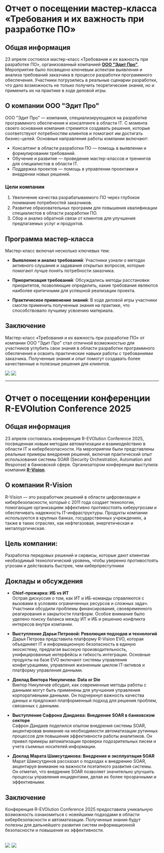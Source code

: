 # Отчет о посещении мастер-класса «Требования и их важность при разработке ПО»

## Общая информация

23 апреля состоялся мастер-класс «Требования и их важность при разработке ПО», организованный компанией [**ООО "Эдит Про"**](https://www.borlas-edit.ru/about/).
Мероприятие было посвящено ключевым аспектам выявления и анализа требований заказчика в процессе разработки программного обеспечения. 
Участники погрузились в реальные сценарии разработки, что дало возможность не только получить теоретические знания, но и применить 
их на практике в ходе деловой игры.

## О компании ООО "Эдит Про"

ООО "Эдит Про" — компания, специализирующаяся на разработке программного обеспечения и консалтинге в области IT.
С момента своего основания компания стремится создавать решения, которые соответствуют потребностям клиентов и 
помогают им достигать бизнес-целей. Основные направления работы компании включают:

- Консалтинг в области разработки ПО — помощь в выявлении и формулировании требований.
- Обучение и развитие — проведение мастер-классов и тренингов для специалистов в области IT.
- Поддержка проектов — помощь в управлении проектами и внедрении новых решений.

### Цели компании
1. Увеличение качества разрабатываемого ПО через глубокое понимание потребностей заказчиков.
2. Развитие образовательных программ для повышения квалификации специалистов в области разработки ПО.
3. Сбор и анализ обратной связи от клиентов для улучшения предлагаемых услуг и продуктов.

## Программа мастер-класса

Мастер-класс включал несколько ключевых тем:

- **Выявление и анализ требований**: Участники узнали о методах активного слушания и задавания открытых вопросов, которые помогают лучше 
понять потребности заказчика.

- **Приоритизация требований**: Обсуждались методы расстановки приоритетов, позволяющие определить, какие требования являются 
наиболее критичными для успешной реализации проекта.

- **Практическое применение знаний**: В ходе деловой игры участники смогли применить полученные знания на практике, что способствовало 
лучшему усвоению материала.

## Заключение

Мастер-класс «Требования и их важность при разработке ПО» от компании ООО "Эдит Про" стал отличной возможностью для участников углубить свои знания в области разработки программного обеспечения и освоить практические навыки работы с требованиями заказчика. Полученные знания и опыт помогут создавать более качественные и полезные решения для клиентов.

![](IlyinaAA_images/mk1.jpg)
![](IlyinaAA_images/mk2.jpg)

---
# Отчет о посещении конференции R-EVOlution Conference 2025
## Общая информация

23 апреля состоялась конференция R-EVOlution Conference 2025, посвященная новым методам автоматизации и взаимодействию в области IT и кибербезопасности. На мероприятии были представлены реальные примеры внедрения решений, включая практический опыт использования системы SOAR (Security Orchestration, Automation and Response) в банковской сфере. Организатором конференции выступила компания [**R-Vision**](https://rvision.ru/).

## О компании R-Vision

R-Vision — это разработчик решений в области цифровизации и кибербезопасности, который с 2011 года создает технологии, помогающие организациям эффективно противостоять киберугрозам и обеспечивать надежность IT-инфраструктуры. Продукты компании используются в крупных банках, государственных учреждениях, а также в таких отраслях, как нефтегазовая, энергетическая и металлургическая.

## Цель компании:

Разработка передовых решений и сервисы, которые дают клиентам необходимый технологический уровень, чтобы уверенно противостоять угрозам и действовать быстрее, чем киберпреступники

## Доклады и обсуждения

- **Chief-прожарка: ИБ vs ИТ**\
	Острая дискуссия о том, как ИТ и ИБ-команды справляются с вызовами в условиях ограниченных ресурсов и сложных задач.
	Участники обсудили проблемы финансирования, своевременного реагирования и закрытости платформ. Особое 
	внимание было уделено поиску баланса между ИТ и ИБ и решению конфликта интересов внутри компании.

- **Выступление Дарьи Петровой: Революция подходов и технологий**\
	Дарья Петрова представила платформу R-Vision EVO, которая объединяет IT и информационную безопасность в единую экосистему, предлагая высокую производительность, унифицированные интерфейсы и гибкость интеграции. Основные продукты на базе EVO включают системы управления конфигурациями, управления жизненным циклом IT-активов и платформу управления данными.

- **Доклад Виктора Никуличева: Data or Die**\
	Виктор Никуличев обсудил, как современные методы работы с данными могут быть применены для улучшения управления корпоративными данными. Он подчеркнул важность качества данных и предложил платформенный подход для решения проблем, связанных с данными.

- **Выступление Сафрона Дандаева: Внедрение SOAR в банковском секторе**\
	Сафрон Дандаев поделился опытом внедрения системы SOAR, акцентировав внимание на необходимости автоматизации рутинных процессов для повышения эффективности работы аналитиков. Он привел примеры автоматизации проверки подозрительных писем и учета съемных носителей информации.

- **Доклад Марата Шамсутдинова: Внедрение и эксплуатация SOAR**\
	Марат Шамсутдинов рассказал о подходах к внедрению SOAR, акцентируя внимание на важности поэтапного развития системы. Он отметил, что внедрение SOAR позволяет значительно улучшить процессы управления инцидентами, делая их более прозрачными и эффективными.

## Заключение

Конференция R-EVOlution Conference 2025 предоставила уникальную возможность ознакомиться с новейшими подходами в области кибербезопасности и автоматизации. Полученные знания будут полезны для дальнейшего развития систем информационной безопасности и повышения их эффективности.

![](IlyinaAA_images/mk3.png)
![](IlyinaAA_images/mk4.png)
---
